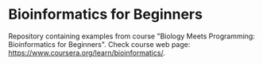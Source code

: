 # Bioinformatics for Beginners

Repository containing examples from course "Biology Meets Programming: Bioinformatics for Beginners".
Check course web page: https://www.coursera.org/learn/bioinformatics/.

